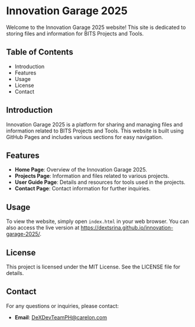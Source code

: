 # Innovation Garage 2025

Welcome to the Innovation Garage 2025 website! This site is dedicated to storing files and information for BITS Projects and Tools.

## Table of Contents
- Introduction
- Features
- Usage
- License
- Contact

## Introduction
Innovation Garage 2025 is a platform for sharing and managing files and information related to BITS Projects and Tools. This website is built using GitHub Pages and includes various sections for easy navigation.

## Features
- **Home Page**: Overview of the Innovation Garage 2025.
- **Projects Page**: Information and files related to various projects.
- **User Guide Page**: Details and resources for tools used in the projects.
- **Contact Page**: Contact information for further inquiries.

## Usage
To view the website, simply open `index.html` in your web browser. You can also access the live version at https://dextsrina.github.io/innovation-garage-2025/.

## License
This project is licensed under the MIT License. See the LICENSE file for details.

## Contact
For any questions or inquiries, please contact:
- **Email**: DeXDevTeamPH@carelon.com


